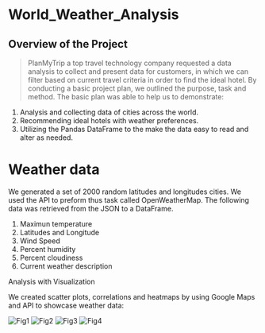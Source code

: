 # World_Weather_Analysis

## Overview of the Project
>PlanMyTrip a top travel technology company requested a data analysis to collect and present data for customers, in which we can filter based on current travel criteria in order to find the ideal hotel.  By conducting a basic project plan, we outlined the purpose, task and method. The basic plan was able to help us to demonstrate: 
1.	Analysis and collecting data of cities across the world.
2.	Recommending ideal hotels with weather preferences.
3.	Utilizing the Pandas DataFrame to the make the data easy to read and alter as needed.

# Weather data
We generated a set of 2000 random latitudes and longitudes cities. We used the API to preform thus task called OpenWeatherMap.
The following data was retrieved from the JSON to a DataFrame.
1.	Maximun temperature
2.	Latitudes and Longitude
3.	Wind Speed
4.	Percent humidity
5.	Percent cloudiness
6.	Current weather description

Analysis with Visualization 

We created scatter plots, correlations and heatmaps by using Google Maps and API to showcase weather data:

![Fig1](https://user-images.githubusercontent.com/114452770/202313854-3a7c2b62-c0ca-43af-b650-3aaec85eb8c9.png)
![Fig2](https://user-images.githubusercontent.com/114452770/202313859-10c05b4c-bf71-43d5-aa6d-c9088dcc1163.png)
![Fig3](https://user-images.githubusercontent.com/114452770/202313865-6c9889cd-35e7-43ec-8dde-426e6a8341ae.png)
![Fig4](https://user-images.githubusercontent.com/114452770/202313871-8027e052-6dd1-40b5-82f4-be8aef53cfcf.png)


